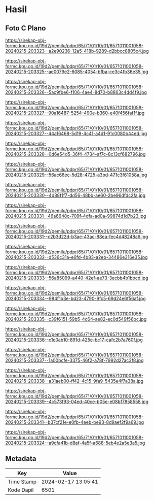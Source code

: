 # Hasil

## Foto C Plano

https://sirekap-obj-formc.kpu.go.id/19d2/pemilu/pdpr/65/71/01/10/01/6571011001058-20240215-203323--a2e90236-12a5-418b-9289-d2bbcc8805c4.jpg

https://sirekap-obj-formc.kpu.go.id/19d2/pemilu/pdpr/65/71/01/10/01/6571011001058-20240215-203325--ae0079e2-6085-4054-bfba-ce3c4fb36e35.jpg

https://sirekap-obj-formc.kpu.go.id/19d2/pemilu/pdpr/65/71/01/10/01/6571011001058-20240215-203326--5ac9fbe6-f106-4ae4-8d70-b8863c4dd4f9.jpg

https://sirekap-obj-formc.kpu.go.id/19d2/pemilu/pdpr/65/71/01/10/01/6571011001058-20240215-203327--90a16487-5254-490e-b360-e40f456faf1f.jpg

https://sirekap-obj-formc.kpu.go.id/19d2/pemilu/pdpr/65/71/01/10/01/6571011001058-20240215-203327--44a16468-5d19-4c41-a4d1-91c0080b44ed.jpg

https://sirekap-obj-formc.kpu.go.id/19d2/pemilu/pdpr/65/71/01/10/01/6571011001058-20240215-203328--0d6e54d5-36f4-4734-af7c-8c13cf682796.jpg

https://sirekap-obj-formc.kpu.go.id/19d2/pemilu/pdpr/65/71/01/10/01/6571011001058-20240215-203329--56ac66ec-5d28-4725-a3bd-471c3f61058a.jpg

https://sirekap-obj-formc.kpu.go.id/19d2/pemilu/pdpr/65/71/01/10/01/6571011001058-20240215-203330--4d88f1f7-dd56-48bb-ae60-2be96dfdc2fa.jpg

https://sirekap-obj-formc.kpu.go.id/19d2/pemilu/pdpr/65/71/01/10/01/6571011001058-20240215-203331--46a6648c-709f-4dfa-ad0a-99874d1d7b23.jpg

https://sirekap-obj-formc.kpu.go.id/19d2/pemilu/pdpr/65/71/01/10/01/6571011001058-20240215-203331--c2b3d22d-b3ae-43ac-88ea-fec4d48248a6.jpg

https://sirekap-obj-formc.kpu.go.id/19d2/pemilu/pdpr/65/71/01/10/01/6571011001058-20240215-203332--d536c31a-e6fd-4b83-a2eb-34486e316e35.jpg

https://sirekap-obj-formc.kpu.go.id/19d2/pemilu/pdpr/65/71/01/10/01/6571011001058-20240215-203333--56a85099-a440-42ef-ae73-3ecbb4b1bbcd.jpg

https://sirekap-obj-formc.kpu.go.id/19d2/pemilu/pdpr/65/71/01/10/01/6571011001058-20240215-203334--984f1b3e-bd23-4790-9fc5-69d24e6f56af.jpg

https://sirekap-obj-formc.kpu.go.id/19d2/pemilu/pdpr/65/71/01/10/01/6571011001058-20240215-203335--c39f6151-59b5-4c64-ae82-ec0d549f56bc.jpg

https://sirekap-obj-formc.kpu.go.id/19d2/pemilu/pdpr/65/71/01/10/01/6571011001058-20240215-203336--c1c0ab10-891d-425e-bc17-cafc2b7a760f.jpg

https://sirekap-obj-formc.kpu.go.id/19d2/pemilu/pdpr/65/71/01/10/01/6571011001058-20240215-203337--1a00bcfe-3375-46f2-a78f-7992d27ac3f8.jpg

https://sirekap-obj-formc.kpu.go.id/19d2/pemilu/pdpr/65/71/01/10/01/6571011001058-20240215-203338--a31aeb00-ff42-4c15-9fa9-5435e4f7a38a.jpg

https://sirekap-obj-formc.kpu.go.id/19d2/pemilu/pdpr/65/71/01/10/01/6571011001058-20240215-203339--4c573f93-04ed-40ce-b05e-e08bf7858558.jpg

https://sirekap-obj-formc.kpu.go.id/19d2/pemilu/pdpr/65/71/01/10/01/6571011001058-20240215-203341--b37cf21e-e0fb-4eeb-be93-8d9aef2f9a69.jpg

https://sirekap-obj-formc.kpu.go.id/19d2/pemilu/pdpr/65/71/01/10/01/6571011001058-20240215-203324--a9cfa41b-d8af-4a5f-a688-5eb4e2a5e3a5.jpg


## Metadata

| Key        | Value               |
| ---------- | ------------------- |
| Time Stamp | 2024-02-17 13:05:41 |
| Kode Dapil | 6501                |



